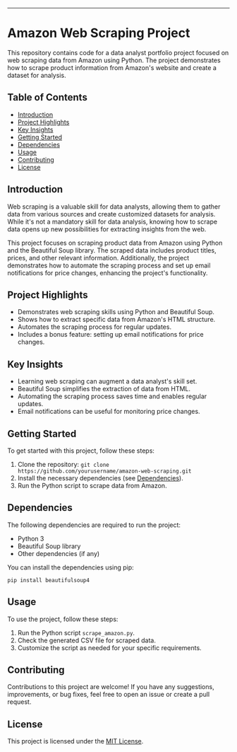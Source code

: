 

---

# Amazon Web Scraping Project

This repository contains code for a data analyst portfolio project focused on web scraping data from Amazon using Python. The project demonstrates how to scrape product information from Amazon's website and create a dataset for analysis.

## Table of Contents

- [Introduction](#introduction)
- [Project Highlights](#project-highlights)
- [Key Insights](#key-insights)
- [Getting Started](#getting-started)
- [Dependencies](#dependencies)
- [Usage](#usage)
- [Contributing](#contributing)
- [License](#license)

## Introduction

Web scraping is a valuable skill for data analysts, allowing them to gather data from various sources and create customized datasets for analysis. While it's not a mandatory skill for data analysis, knowing how to scrape data opens up new possibilities for extracting insights from the web.

This project focuses on scraping product data from Amazon using Python and the Beautiful Soup library. The scraped data includes product titles, prices, and other relevant information. Additionally, the project demonstrates how to automate the scraping process and set up email notifications for price changes, enhancing the project's functionality.

## Project Highlights

- Demonstrates web scraping skills using Python and Beautiful Soup.
- Shows how to extract specific data from Amazon's HTML structure.
- Automates the scraping process for regular updates.
- Includes a bonus feature: setting up email notifications for price changes.

## Key Insights

- Learning web scraping can augment a data analyst's skill set.
- Beautiful Soup simplifies the extraction of data from HTML.
- Automating the scraping process saves time and enables regular updates.
- Email notifications can be useful for monitoring price changes.

## Getting Started

To get started with this project, follow these steps:

1. Clone the repository: `git clone https://github.com/yourusername/amazon-web-scraping.git`
2. Install the necessary dependencies (see [Dependencies](#dependencies)).
3. Run the Python script to scrape data from Amazon.

## Dependencies

The following dependencies are required to run the project:

- Python 3
- Beautiful Soup library
- Other dependencies (if any)

You can install the dependencies using pip:

```
pip install beautifulsoup4
```

## Usage

To use the project, follow these steps:

1. Run the Python script `scrape_amazon.py`.
2. Check the generated CSV file for scraped data.
3. Customize the script as needed for your specific requirements.

## Contributing

Contributions to this project are welcome! If you have any suggestions, improvements, or bug fixes, feel free to open an issue or create a pull request.

## License

This project is licensed under the [MIT License](LICENSE).

